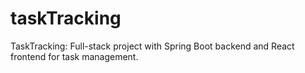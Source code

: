 # taskTracking
TaskTracking: Full-stack project with Spring Boot backend and React frontend for task management.
